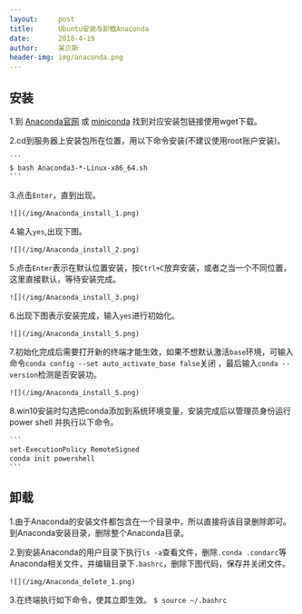 ```yaml
---
layout:     post
title:      Ubuntu安装与卸载Anaconda
date:       2018-4-19
author:     呆贝斯
header-img: img/anaconda.png
---
```

## 安装

1.到 [Anaconda官网](https://www.anaconda.com/distribution/) 或 [miniconda](https://docs.conda.io/en/latest/miniconda.html) 找到对应安装包链接使用wget下载。

2.cd到服务器上安装包所在位置，用以下命令安装(不建议使用root账户安装)。

    ```
    $ bash Anaconda3-*-Linux-x86_64.sh
    ```

3.点击`Enter`，直到出现。

    ![](/img/Anaconda_install_1.png)

4.输入`yes`,出现下图。

    ![](/img/Anaconda_install_2.png)

5.点击`Enter`表示在默认位置安装，按`Ctrl+C`放弃安装，或者之当一个不同位置，这里直接默认，等待安装完成。

    ![](/img/Anaconda_install_3.png)

6.出现下图表示安装完成，输入`yes`进行初始化。

    ![](/img/Anaconda_install_5.png)

7.初始化完成后需要打开新的终端才能生效，如果不想默认激活`base`环境，可输入命令`conda config --set auto_activate_base false`关闭 ，最后输入`conda --version`检测是否安装功。

    ![](/img/Anaconda_install_5.png)

8.win10安装时勾选把conda添加到系统环境变量，安装完成后以管理员身份运行 power shell 并执行以下命令。

    ```
    set-ExecutionPolicy RemoteSigned
    conda init powershell
    ```

## 卸载

1.由于Anaconda的安装文件都包含在一个目录中，所以直接将该目录删除即可。到Anaconda安装目录，删除整个Anaconda目录。

2.到安装Anaconda的用户目录下执行`ls -a`查看文件，删除`.conda .condarc`等Anaconda相关文件，并编辑目录下`.bashrc`，删除下图代码，保存并关闭文件。

    ![](/img/Anaconda_delete_1.png)

3.在终端执行如下命令，使其立即生效。
    ```
    $ source ~/.bashrc
    ```

